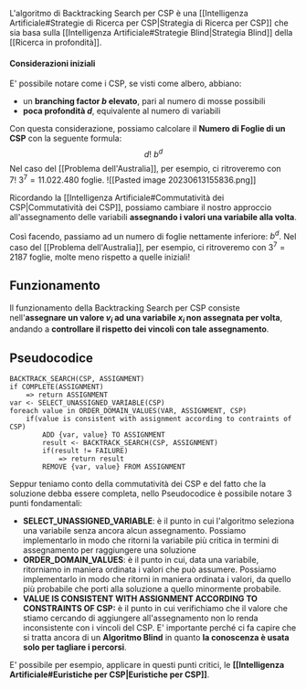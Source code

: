 L'algoritmo di Backtracking Search per CSP è una [[Intelligenza Artificiale#Strategie di Ricerca per CSP|Strategia di Ricerca per CSP]] che sia basa sulla [[Intelligenza Artificiale#Strategie Blind|Strategia Blind]] della [[Ricerca in profondità]].

#### Considerazioni iniziali
E' possibile notare come i CSP, se visti come albero, abbiano:
- un **branching factor $b$ elevato**, pari al numero di mosse possibili
- **poca profondità $d$**, equivalente al numero di variabili

Con questa considerazione, possiamo calcolare il **Numero di Foglie di un CSP** con la seguente formula:
$$d!\ b^d$$
Nel caso del [[Problema dell'Australia]], per esempio, ci ritroveremo con $7!\ 3^7=11.022.480$ foglie.
![[Pasted image 20230613155836.png]]

Ricordando la [[Intelligenza Artificiale#Commutatività dei CSP|Commutatività dei CSP]], possiamo cambiare il nostro approccio all'assegnamento delle variabili **assegnando i valori una variabile alla volta**.

Così facendo, passiamo ad un numero di foglie nettamente inferiore: $b^d$.
Nel caso del [[Problema dell'Australia]], per esempio, ci ritroveremo con $3^7=2187$ foglie, molte meno rispetto a quelle iniziali!

## Funzionamento
Il funzionamento della Backtracking Search per CSP consiste nell'**assegnare un valore $v_i$ ad una variabile $x_i$ non assegnata per volta**, andando a **controllare il rispetto dei vincoli con tale assegnamento**.

## Pseudocodice
```
BACKTRACK_SEARCH(CSP, ASSIGNMENT)
if COMPLETE(ASSIGNMENT)
	=> return ASSIGNMENT
var <- SELECT_UNASSIGNED_VARIABLE(CSP)
foreach value in ORDER_DOMAIN_VALUES(VAR, ASSIGNMENT, CSP)
	if(value is consistent with assignment according to contraints of CSP)
		ADD {var, value} TO ASSIGNMENT
		result <- BACKTRACK_SEARCH(CSP, ASSIGNMENT)
		if(result != FAILURE)
			=> return result
		REMOVE {var, value} FROM ASSIGNMENT
```

Seppur teniamo conto della commutatività dei CSP e del fatto che la soluzione debba essere completa, nello Pseudocodice è possibile notare 3 punti fondamentali:
- **SELECT_UNASSIGNED_VARIABLE**: è il punto in cui l'algoritmo seleziona una variabile senza ancora alcun assegnamento.
  Possiamo implementarlo in modo che ritorni la variabile più critica in termini di assegnamento per raggiungere una soluzione
- **ORDER_DOMAIN_VALUES**: è il punto in cui, data una variabile, ritorniamo in maniera ordinata i valori che può assumere.
  Possiamo implementarlo in modo che ritorni in maniera ordinata i valori, da quello più probabile che porti alla soluzione a quello minormente probabile.
- **VALUE IS CONSISTENT WITH ASSIGNMENT ACCORDING TO CONSTRAINTS OF CSP:** è il punto in cui verifichiamo che il valore che stiamo cercando di aggiungere all'assegnamento non lo renda inconsistente con i vincoli del CSP.
  E' importante perché ci fa capire che si tratta ancora di un **Algoritmo Blind** in quanto **la conoscenza è usata solo per tagliare i percorsi**.

E' possibile per esempio, applicare in questi punti critici, le **[[Intelligenza Artificiale#Euristiche per CSP|Euristiche per CSP]]**.

   